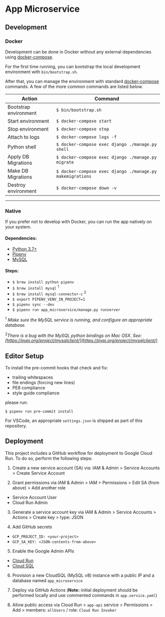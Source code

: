 # App Microservice

## Development

### Docker

Development can be done in Docker without any external dependencies using [docker-compose](https://docs.docker.com/compose/reference/overview/).

For the first time running, you can bootstrap the local development environment with `bin/bootstrap.sh`.

After that, you can manage the environment with standard [docker-compose](https://docs.docker.com/compose/reference/overview/) commands. A few of the more common commands are listed below.

| Action                | Command                                                   |
| --------------------- | --------------------------------------------------------- |
| Bootstrap environment | `$ bin/bootstrap.sh`                                      |
| Start environment     | `$ docker-compose start`                                  |
| Stop environment      | `$ docker-compose stop`                                   |
| Attach to logs        | `$ docker-compose logs -f`                                |
| Python shell          | `$ docker-compose exec django ./manage.py shell`          |
| Apply DB Migrations   | `$ docker-compose exec django ./manage.py migrate`        |
| Make DB Migrations    | `$ docker-compose exec django ./manage.py makemigrations` |
| Destroy environment   | `$ docker-compose down -v`                                |

---

### Native

If you prefer not to develop with Docker, you can run the app natively on your system.

#### Dependencies:

- [Python 3.7+](https://www.python.org/)
- [Pipenv](https://pipenv.readthedocs.io/en/latest/)
- [MySQL](https://www.mysql.com/)

#### Steps:

- `$ brew install python pipenv`
- `$ brew install mysql` <sup>1</sup>
- `$ brew install mysql-connector-c` <sup>2</sup>
- `$ export PIPENV_VENV_IN_PROJECT=1`
- `$ pipenv sync --dev`
- `$ pipenv run app_microservice/manage.py runserver`

<sup>1</sup> _Make sure the MySQL service is running, and configure an appropriate database._

<sup>2</sup>_There is a bug with the MySQL python bindings on Mac OSX. See: [https://pypi.org/project/mysqlclient/](https://pypi.org/project/mysqlclient/)_

## Editor Setup

To install the pre-commit hooks that check and fix:

- trailing whitespaces
- file endings (forcing new lines)
- PE8 compliance
- style guide compliance

please run:

```shell
$ pipenv run pre-commit install
```

For VSCode, an appropriate `settings.json` is shipped as part of this repository.

## Deployment

This project includes a GitHub workflow for deployment to Google Cloud Run. To do so, perform the following steps:

1. Create a new service account (SA) via: IAM & Admin > Service Accounts > Create Service Account

2. Grant permissions via IAM & Admin > IAM > Permissions > Edit SA (from above) > Add another role

- Service Account User
- Cloud Run Admin

3. Generate a service account key via IAM & Admin > Service Accounts > Actions > Create key > type: JSON

4. Add GitHub secrets

- `GCP_PROJECT_ID: <your-project>`
- `GCP_SA_KEY: <JSON-contents-from-above>`

5. Enable the Google Admin APIs

- [Cloud Run](https://console.developers.google.com/apis/api/run.googleapis.com)
- [Cloud SQL](https://console.developers.google.com/apis/api/sqladmin.googleapis.com)

6. Provision a new CloudSQL (MySQL v8) instance with a public IP and a database named `app_microservice`

7. Deploy via GitHub Actions (**Note:** initial deployment should be performed locally and use commented commands in `app.service.yaml`)

8. Allow public access via Cloud Run > `app-api` service > Permissions > Add > members: `allUsers` / role: `Cloud Run Invoker`
